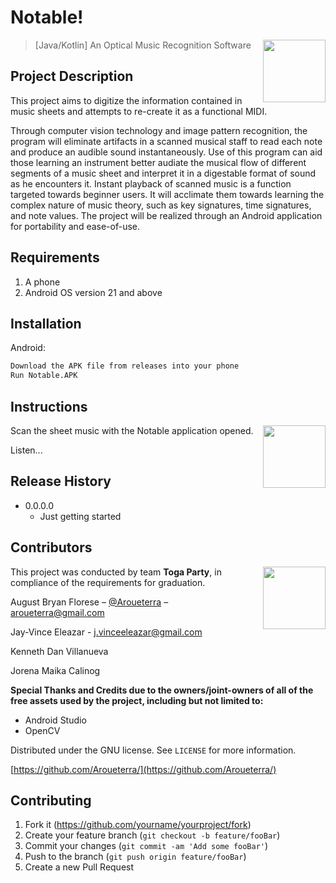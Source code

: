 # Notable!
                                                 
<img align="right" width="100" height="100" src='./Images/c.png'>

> [Java/Kotlin] An Optical Music Recognition Software 


## Project Description

  This project aims to digitize the information contained in music sheets and attempts to re-create it as a functional MIDI. 
  
  Through computer vision technology and image pattern recognition, the program will eliminate artifacts in a scanned musical staff to read each note and produce an audible sound instantaneously. 
  Use of this program can aid those learning an instrument better audiate the musical flow of different segments of a music sheet and interpret it in a digestable format of sound as he encounters it.
  Instant playback of scanned music is a function targeted towards beginner users. It will acclimate them towards learning the complex nature of music theory, such as key signatures, time signatures, and note values.
  The project will be realized through an Android application for portability and ease-of-use. 

## Requirements

1. A phone
2. Android OS version 21 and above

## Installation

Android:

```sh
Download the APK file from releases into your phone
Run Notable.APK
```

## Instructions
<img align="right" width="100" height="100" src='./Images/a.png'>

Scan the sheet music with the Notable application opened.

Listen...

## Release History


* 0.0.0.0
    * Just getting started


## Contributors

<img align="right" width="100" height="100" src='./Images/t.png'>

This project was conducted by team **Toga Party**, in compliance of the requirements for graduation.

August Bryan Florese – [@Aroueterra](https://www.facebook.com/Aroueterra) – aroueterra@gmail.com

Jay-Vince Eleazar - j.vinceeleazar@gmail.com

Kenneth Dan Villanueva

Jorena Maika Calinog

**Special Thanks and Credits due to the owners/joint-owners of all of the free assets used by the project, including but not limited to:**
- Android Studio
- OpenCV

Distributed under the GNU license. See ``LICENSE`` for more information.

[https://github.com/Aroueterra/](https://github.com/Aroueterra/)

## Contributing

1. Fork it (<https://github.com/yourname/yourproject/fork>)
2. Create your feature branch (`git checkout -b feature/fooBar`)
3. Commit your changes (`git commit -am 'Add some fooBar'`)
4. Push to the branch (`git push origin feature/fooBar`)
5. Create a new Pull Request

<!-- Markdown link & img dfn's -->
[npm-image]: https://img.shields.io/npm/v/datadog-metrics.svg?style=flat-square
[npm-url]: https://npmjs.org/package/datadog-metrics
[npm-downloads]: https://img.shields.io/npm/dm/datadog-metrics.svg?style=flat-square
[travis-image]: https://img.shields.io/travis/dbader/node-datadog-metrics/master.svg?style=flat-square
[travis-url]: https://travis-ci.org/dbader/node-datadog-metrics
[wiki]: https://github.com/Arouetera/Dawn-breaker/wiki
